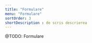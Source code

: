 ```yaml
---
title: "Formulare"
menu: "Formulare"
sortOrder: 3
shortDescription : de scris descrierea
---
```


@TODO: Formulare
